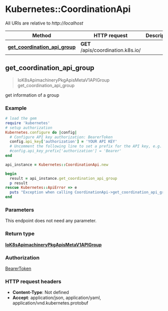 # Kubernetes::CoordinationApi

All URIs are relative to *http://localhost*

Method | HTTP request | Description
------------- | ------------- | -------------
[**get_coordination_api_group**](CoordinationApi.md#get_coordination_api_group) | **GET** /apis/coordination.k8s.io/ | 



## get_coordination_api_group

> IoK8sApimachineryPkgApisMetaV1APIGroup get_coordination_api_group



get information of a group

### Example

```ruby
# load the gem
require 'kubernetes'
# setup authorization
Kubernetes.configure do |config|
  # Configure API key authorization: BearerToken
  config.api_key['authorization'] = 'YOUR API KEY'
  # Uncomment the following line to set a prefix for the API key, e.g. 'Bearer' (defaults to nil)
  #config.api_key_prefix['authorization'] = 'Bearer'
end

api_instance = Kubernetes::CoordinationApi.new

begin
  result = api_instance.get_coordination_api_group
  p result
rescue Kubernetes::ApiError => e
  puts "Exception when calling CoordinationApi->get_coordination_api_group: #{e}"
end
```

### Parameters

This endpoint does not need any parameter.

### Return type

[**IoK8sApimachineryPkgApisMetaV1APIGroup**](IoK8sApimachineryPkgApisMetaV1APIGroup.md)

### Authorization

[BearerToken](../README.md#BearerToken)

### HTTP request headers

- **Content-Type**: Not defined
- **Accept**: application/json, application/yaml, application/vnd.kubernetes.protobuf

